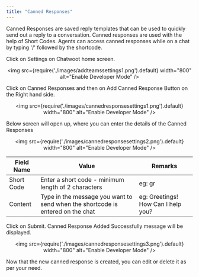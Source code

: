```yaml
---
title: "Canned Responses"
---
```

Canned Responses are saved reply templates that can be used to quickly send out a reply to a conversation.
Canned responses are used with the help of Short Codes. Agents can access canned responses while on a chat by typing '/' followed by the shortcode.

Click on Settings on Chatwoot home screen.

<div align="center">

<img src={require('./images/addteamssettings1.png').default} width="800" alt="Enable Developer Mode" />

</div>

Click on Canned Responses and then on Add Canned Response Button on the Right hand side.
<div align="center">

<img src={require('./images/cannedresponsesettings1.png').default} width="800" alt="Enable Developer Mode" />

</div>
Below screen will open up, where you can enter the details of the Canned Responses
<div align="center">

<img src={require('./images/cannedresponsesettings2.png').default} width="800" alt="Enable Developer Mode" />

</div>

| Field Name | Value                                                                            | Remarks                            |
|------------|----------------------------------------------------------------------------------|------------------------------------|
| Short Code | Enter a short code - minimum length of 2 characters                               | eg: gr                             |
| Content    | Type in the message you want to send when the shortcode is entered on the chat  | eg: Greetings! How Can I help you? |

Click on Submit.
Canned Response Added Successfully message will be displayed.
<div align="center">

<img src={require('./images/cannedresponsesettings3.png').default} width="800" alt="Enable Developer Mode" />

</div>
Now that the new canned response is created, you can edit or delete it as per your need.
